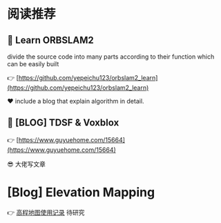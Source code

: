 # 阅读推荐

## 📑 Learn ORBSLAM2 
 divide the source code into many parts according to their function which can be easily built

👉 [https://github.com/yepeichu123/orbslam2_learn](https://github.com/yepeichu123/orbslam2_learn)

❤️ include a blog that explain algorithm in detail.


## 📑 [BLOG] TDSF & Voxblox

👉 [https://www.guyuehome.com/15664](https://www.guyuehome.com/15664)

😎 大佬写文章

# [Blog] Elevation Mapping

👉 [高程地图使用记录](https://zhuanlan.zhihu.com/p/477873514)
待研究

